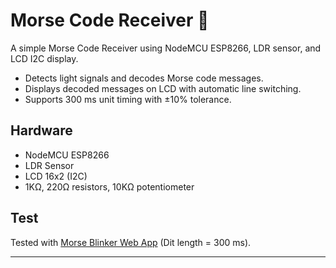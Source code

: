 # Morse Code Receiver 📡

A simple Morse Code Receiver using NodeMCU ESP8266, LDR sensor, and LCD I2C display.

- Detects light signals and decodes Morse code messages.
- Displays decoded messages on LCD with automatic line switching.
- Supports 300 ms unit timing with ±10% tolerance.

## Hardware
- NodeMCU ESP8266
- LDR Sensor
- LCD 16x2 (I2C)
- 1KΩ, 220Ω resistors, 10KΩ potentiometer

## Test
Tested with [Morse Blinker Web App](https://indigo.re/morse/blink.html) (Dit length = 300 ms).

---
